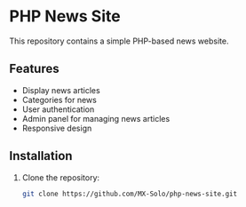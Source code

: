 # PHP News Site

This repository contains a simple PHP-based news website.

## Features

- Display news articles
- Categories for news
- User authentication
- Admin panel for managing news articles
- Responsive design

## Installation

1. Clone the repository:

   ```bash
   git clone https://github.com/MX-Solo/php-news-site.git

